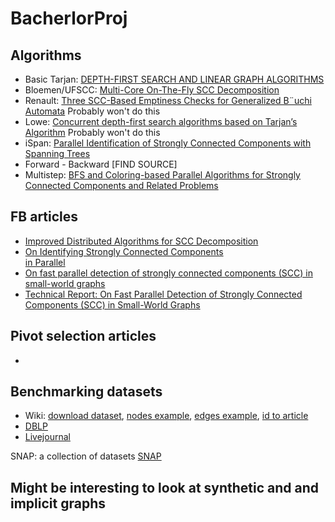 # BacherlorProj

## Algorithms
* Basic Tarjan: [DEPTH-FIRST SEARCH AND LINEAR GRAPH ALGORITHMS](http://langevin.univ-tln.fr/cours/PAA/extra/Tarjan-1972.pdf)
* Bloemen/UFSCC: [Multi-Core On-The-Fly SCC Decomposition](http://delivery.acm.org/10.1145/2860000/2851161/a8-bloemen.pdf?ip=192.38.33.14&id=2851161&acc=ACTIVE%20SERVICE&key=36332CD97FA87885%2E318148A04E30A4A4%2E4D4702B0C3E38B35%2E4D4702B0C3E38B35&__acm__=1551345488_be250e22d00f52c728168605f0cc3b4e)
* Renault: [Three SCC-Based Emptiness Checks
for Generalized B¨uchi Automata](https://link.springer.com/content/pdf/10.1007%2F978-3-642-45221-5_44.pdf) Probably won't do this
* Lowe: [Concurrent depth-first search algorithms based
on Tarjan’s Algorithm](https://link.springer.com/content/pdf/10.1007%2Fs10009-015-0382-1.pdf) Probably won't do this
* iSpan: [Parallel Identification of Strongly Connected
Components with Spanning Trees](https://www2.seas.gwu.edu/~howie/publications/iSpan-SC18.pdf)
* Forward - Backward [FIND SOURCE]
* Multistep: [BFS and Coloring-based Parallel Algorithms for
Strongly Connected Components and Related Problems](https://ieeexplore.ieee.org/stamp/stamp.jsp?arnumber=6877288)

## FB articles
* [Improved Distributed Algorithms
for SCC Decomposition](https://www.sciencedirect.com/science/article/pii/S1571066108000716)
* [On	Identifying	Strongly	Connected	Components	
in	Parallel](https://dl.acm.org/citation.cfm?id=663154)
* [On fast parallel detection of strongly connected components (SCC) in small-world graphs](https://dl.acm.org/citation.cfm?id=2503246)
* [Technical Report: On Fast Parallel Detection of Strongly Connected
Components (SCC) in Small-World Graphs](http://citeseerx.ist.psu.edu/viewdoc/download?doi=10.1.1.301.3506&rep=rep1&type=pdf)


## Pivot selection articles
* 

## Benchmarking datasets
* Wiki: [download dataset](https://wiki.dbpedia.org/downloads-2016-10), [nodes example](http://downloads.dbpedia.org/preview.php?file=2016-10_sl_core-i18n_sl_en_sl_labels_wkd_uris_en.tql.bz2), [edges example](http://downloads.dbpedia.org/preview.php?file=2016-10_sl_core-i18n_sl_en_sl_page_links_wkd_uris_en.ttl.bz2), [id to article](https://www.wikidata.org/wiki/Q1000000)
* [DBLP](https://dblp.uni-trier.de/faq/How+can+I+download+the+whole+dblp+dataset)
* [Livejournal](https://snap.stanford.edu/data/soc-LiveJournal1.html)



SNAP: a collection of datasets [SNAP](https://snap.stanford.edu/data/index.html) 

## Might be interesting to look at synthetic and and implicit graphs
